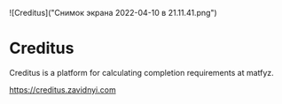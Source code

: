 ![Creditus]("Снимок экрана 2022-04-10 в 21.11.41.png")


# Creditus

Creditus is a platform for calculating completion requirements at matfyz.

https://creditus.zavidnyi.com
